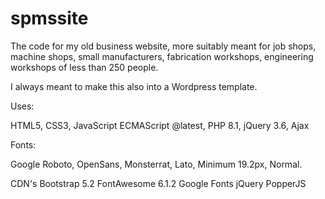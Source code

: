 # spmssite

The code for my old business website, more suitably meant for job shops, machine shops, small manufacturers, fabrication workshops, engineering workshops of less than 250 people.

I always meant to make this also into a Wordpress template.  

Uses:

HTML5, CSS3, JavaScript ECMAScript @latest, PHP 8.1, jQuery 3.6, Ajax 

Fonts:

 Google Roboto, OpenSans, Monsterrat, Lato, Minimum 19.2px, Normal.
 
 CDN's
 Bootstrap 5.2
 FontAwesome 6.1.2
 Google Fonts
 jQuery
 PopperJS
 


 
